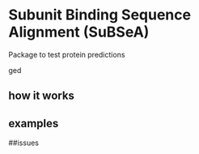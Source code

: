 # **Su**bunit **B**inding **Se**quence **A**lignment (SuBSeA)

Package to test protein predictions

ged
## how it works


## examples

##issues
